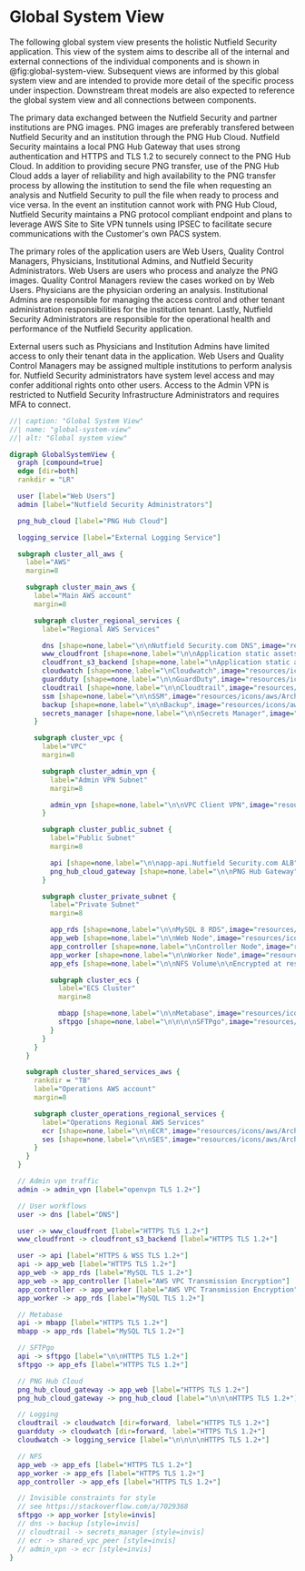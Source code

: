 # Global System View

The following global system view presents the holistic Nutfield Security application. This view of the system aims to describe all of the internal and external connections of the individual components and is shown in @fig:global-system-view. Subsequent views are informed by this global system view and are intended to provide more detail of the specific process under inspection. Downstream threat models are also expected to reference the global system view and all connections between components.

The primary data exchanged between the Nutfield Security and partner institutions are PNG images. PNG images are preferably transfered between Nutfield Security and an institution through the PNG Hub Cloud. Nutfield Security maintains a local PNG Hub Gateway that uses strong authentication and HTTPS and TLS 1.2 to securely connect to the PNG Hub Cloud. In addition to providing secure PNG transfer, use of the PNG Hub Cloud adds a layer of reliability and high availability to the PNG transfer process by allowing the institution to send the file when requesting an analysis and Nutfield Security to pull the file when ready to process and vice versa. In the event an institution cannot work with PNG Hub Cloud, Nutfield Security maintains a PNG protocol compliant endpoint and plans to leverage AWS Site to Site VPN tunnels using IPSEC to facilitate secure communications with the Customer's own PACS system.

The primary roles of the application users are Web Users, Quality Control Managers, Physicians, Institutional Admins, and Nutfield Security Administrators. Web Users are users who process and analyze the PNG images. Quality Control Managers review the cases worked on by Web Users. Physicians are the physician ordering an analysis. Institutional Admins are responsible for managing the access control and other tenant administration responsibilities for the institution tenant. Lastly, Nutfield Security Administrators are responsible for the operational health and performance of the Nutfield Security application.

External users such as Physicians and Institution Admins have limited access to only their tenant data in the application. Web Users and Quality Control Managers may be assigned multiple institutions to perform analysis for. Nutfield Security administrators have system level access and may confer additional rights onto other users. Access to the Admin VPN is restricted to Nutfield Security Infrastructure Administrators and requires MFA to connect.

```{.dot #fig:global-system-view}
//| caption: "Global System View"
//| name: "global-system-view"
//| alt: "Global system view"

digraph GlobalSystemView {
  graph [compound=true]
  edge [dir=both]
  rankdir = "LR"

  user [label="Web Users"]
  admin [label="Nutfield Security Administrators"]

  png_hub_cloud [label="PNG Hub Cloud"]

  logging_service [label="External Logging Service"]

  subgraph cluster_all_aws {
    label="AWS"
    margin=8

    subgraph cluster_main_aws {
      label="Main AWS account"
      margin=8

      subgraph cluster_regional_services {
        label="Regional AWS Services"

        dns [shape=none,label="\n\nNutfield Security.com DNS",image="resources/icons/aws/Architecture-Service-Icons_10232023/Arch_Networking-Content-Delivery/16/Arch_Amazon-Route-53_16.png",imagepos="tc",labelloc="b"]
        www_cloudfront [shape=none,label="\n\nApplication static assets",image="resources/icons/aws/Architecture-Service-Icons_10232023/Arch_Networking-Content-Delivery/16/Arch_Amazon-CloudFront_16.png",imagepos="tc",labelloc="b"]
        cloudfront_s3_backend [shape=none,label="\nApplication static assets s3 backend",image="resources/icons/aws/Architecture-Service-Icons_10232023/Arch_Storage/16/Arch_Amazon-Simple-Storage-Service_16.png",imagepos="tc",labelloc="b"]
        cloudwatch [shape=none,label="\nCloudwatch",image="resources/icons/aws/Architecture-Service-Icons_10232023/Arch_Management-Governance/16/Arch_Amazon-CloudWatch_16.png",imagepos="tc",labelloc="b"]
        guardduty [shape=none,label="\n\nGuardDuty",image="resources/icons/aws/Architecture-Service-Icons_10232023/Arch_Security-Identity-Compliance/16/Arch_Amazon-GuardDuty_16.png",imagepos="tc",labelloc="b"]
        cloudtrail [shape=none,label="\n\nCloudtrail",image="resources/icons/aws/Architecture-Service-Icons_10232023/Arch_Management-Governance/16/Arch_AWS-CloudTrail_16.png",imagepos="tc",labelloc="b"]
        ssm [shape=none,label="\n\nSSM",image="resources/icons/aws/Architecture-Service-Icons_10232023/Arch_Management-Governance/16/Arch_AWS-Systems-Manager_16.png",imagepos="tc",labelloc="b"]
        backup [shape=none,label="\n\nBackup",image="resources/icons/aws/Architecture-Service-Icons_10232023/Arch_Storage/16/Arch_AWS-Backup_16.png",imagepos="tc",labelloc="b"]
        secrets_manager [shape=none,label="\n\nSecrets Manager",image="resources/icons/aws/Architecture-Service-Icons_10232023/Arch_Security-Identity-Compliance/16/Arch_AWS-Secrets-Manager_16.png",imagepos="tc",labelloc="b"]
      }

      subgraph cluster_vpc {
        label="VPC"
        margin=8

        subgraph cluster_admin_vpn {
          label="Admin VPN Subnet"
          margin=8

          admin_vpn [shape=none,label="\n\nVPC Client VPN",image="resources/icons/aws/Architecture-Service-Icons_10232023/Arch_Networking-Content-Delivery/16/Arch_AWS-Client-VPN_16.png",imagepos="tc",labelloc="b"]
        }

        subgraph cluster_public_subnet {
          label="Public Subnet"
          margin=8

          api [shape=none,label="\n\napp-api.Nutfield Security.com ALB",image="resources/icons/aws/Architecture-Service-Icons_10232023/Arch_Networking-Content-Delivery/16/Arch_Elastic-Load-Balancing_16.png",imagepos="tc",labelloc="b"]
          png_hub_cloud_gateway [shape=none,label="\n\nPNG Hub Gateway",image="resources/icons/aws/Architecture-Service-Icons_10232023/Arch_Compute/16/Arch_Amazon-EC2_16.png",imagepos="tc",labelloc="b"]
        }

        subgraph cluster_private_subnet {
          label="Private Subnet"
          margin=8

          app_rds [shape=none,label="\n\nMySQL 8 RDS",image="resources/icons/aws/Architecture-Service-Icons_10232023/Arch_Database/16/Arch_Amazon-RDS_16.png",imagepos="tc",labelloc="b"]
          app_web [shape=none,label="\n\nWeb Node",image="resources/icons/aws/Architecture-Service-Icons_10232023/Arch_Compute/16/Arch_Amazon-EC2_16.png",imagepos="tc",labelloc="b"]
          app_controller [shape=none,label="\nController Node",image="resources/icons/aws/Architecture-Service-Icons_10232023/Arch_Compute/16/Arch_Amazon-EC2_16.png",imagepos="tc",labelloc="b"]
          app_worker [shape=none,label="\n\nWorker Node",image="resources/icons/aws/Architecture-Group-Icons_10232023/Auto-Scaling-group_32.png",imagepos="tc",labelloc="b"]
          app_efs [shape=none,label="\n\nNFS Volume\n\nEncrypted at rest with AES-256",image="resources/icons/aws/Architecture-Service-Icons_10232023/Arch_Storage/16/Arch_Amazon-EFS_16.png",imagepos="tc",labelloc="b"]

          subgraph cluster_ecs {
            label="ECS Cluster"
            margin=8

            mbapp [shape=none,label="\n\nMetabase",image="resources/icons/aws/Architecture-Service-Icons_10232023/Arch_Containers/16/Arch_Amazon-Elastic-Container-Service_16.png",imagepos="tc",labelloc="b"]
            sftpgo [shape=none,label="\n\n\n\nSFTPgo",image="resources/icons/other/SFTPgo-logo.png",imagepos="tc",labelloc="b"]
          }
        }
      }
    }

    subgraph cluster_shared_services_aws {
      rankdir = "TB"
      label="Operations AWS account"
      margin=8

      subgraph cluster_operations_regional_services {
        label="Operations Regional AWS Services"
        ecr [shape=none,label="\n\nECR",image="resources/icons/aws/Architecture-Service-Icons_10232023/Arch_Containers/16/Arch_Amazon-Elastic-Container-Registry_16.png",imagepos="tc",labelloc="b"]
        ses [shape=none,label="\n\nSES",image="resources/icons/aws/Architecture-Service-Icons_10232023/Arch_Business-Applications/16/Arch_Amazon-Simple-Email-Service_16.png",imagepos="tc",labelloc="b"]
      }
    }
  }

  // Admin vpn traffic
  admin -> admin_vpn [label="openvpn TLS 1.2+"]

  // User workflows
  user -> dns [label="DNS"]

  user -> www_cloudfront [label="HTTPS TLS 1.2+"]
  www_cloudfront -> cloudfront_s3_backend [label="HTTPS TLS 1.2+"]

  user -> api [label="HTTPS & WSS TLS 1.2+"]
  api -> app_web [label="HTTPS TLS 1.2+"]
  app_web -> app_rds [label="MySQL TLS 1.2+"]
  app_web -> app_controller [label="AWS VPC Transmission Encryption"]
  app_controller -> app_worker [label="AWS VPC Transmission Encryption"]
  app_worker -> app_rds [label="MySQL TLS 1.2+"]

  // Metabase
  api -> mbapp [label="HTTPS TLS 1.2+"]
  mbapp -> app_rds [label="MySQL TLS 1.2+"]

  // SFTPgo
  api -> sftpgo [label="\n\nHTTPS TLS 1.2+"]
  sftpgo -> app_efs [label="HTTPS TLS 1.2+"]

  // PNG Hub Cloud
  png_hub_cloud_gateway -> app_web [label="HTTPS TLS 1.2+"]
  png_hub_cloud_gateway -> png_hub_cloud [label="\n\n\nHTTPS TLS 1.2+"]

  // Logging
  cloudtrail -> cloudwatch [dir=forward, label="HTTPS TLS 1.2+"]
  guardduty -> cloudwatch [dir=forward, label="HTTPS TLS 1.2+"]
  cloudwatch -> logging_service [label="\n\n\n\nHTTPS TLS 1.2+"]

  // NFS
  app_web -> app_efs [label="HTTPS TLS 1.2+"]
  app_worker -> app_efs [label="HTTPS TLS 1.2+"]
  app_controller -> app_efs [label="HTTPS TLS 1.2+"]

  // Invisible constraints for style
  // see https://stackoverflow.com/a/7029368
  sftpgo -> app_worker [style=invis]
  // dns -> backup [style=invis]
  // cloudtrail -> secrets_manager [style=invis]
  // ecr -> shared_vpc_peer [style=invis]
  // admin_vpn -> ecr [style=invis]
}
```
